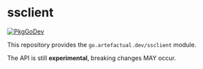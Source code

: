 # ssclient

[![PkgGoDev](https://pkg.go.dev/badge/go.artefactual.dev/ssclient)](https://pkg.go.dev/go.artefactual.dev/ssclient)

This repository provides the `go.artefactual.dev/ssclient` module.

The API is still **experimental**, breaking changes MAY occur.
